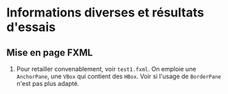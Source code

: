 # Informations diverses et résultats d'essais

## Mise en page FXML

1. Pour retailler convenablement, voir `test1.fxml`.
On emploie une `AnchorPane`, une `VBox` qui contient des `HBox`.
Voir si l'usage de `BorderPane` n'est pas plus adapté.





